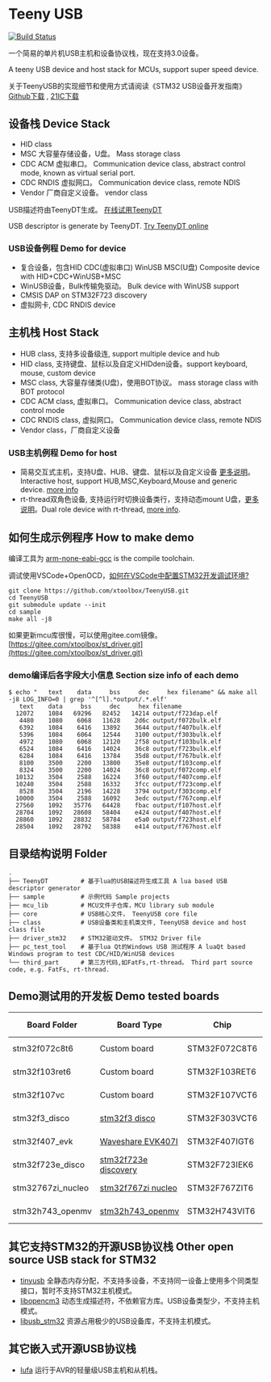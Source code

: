 Teeny USB 
==========
[![Build Status](https://travis-ci.org/xtoolbox/teenyusb.svg?branch=master)](https://travis-ci.org/xtoolbox/teenyusb)

一个简易的单片机USB主机和设备协议栈，现在支持3.0设备。

A teeny USB device and host stack for MCUs, support super speed device.

关于TeenyUSB的实现细节和使用方式请阅读《STM32 USB设备开发指南》 [Github下载](https://github.com/xtoolbox/TeenyUSB/releases/download/0.1/STM32_USB_desgin_guide.pdf) , [21IC下载](http://dl.21ic.com/download/stm32_usb-285543.html)

## 设备栈 Device Stack
- HID class
- MSC 大容量存储设备，U盘。 Mass storage class
- CDC ACM 虚拟串口。 Communication device class, abstract control mode, known as virtual serial port.
- CDC RNDIS 虚拟网口。 Communication device class, remote NDIS
- Vendor 厂商自定义设备。 vendor class

USB描述符由TeenyDT生成。 [在线试用TeenyDT](http://dt1.tusb.org)

USB descriptor is generate by TeenyDT. [Try TeenyDT online](http://dt.tusb.org)

### USB设备例程 Demo for device

- 复合设备，包含HID CDC(虚拟串口) WinUSB MSC(U盘) Composite device with HID+CDC+WinUSB+MSC
- WinUSB设备，Bulk传输免驱动。 Bulk device with WinUSB support
- CMSIS DAP on STM32F723 discovery
- 虚拟网卡, CDC RNDIS device

## 主机栈 Host Stack
- HUB class, 支持多设备级连, support multiple device and hub
- HID class, 支持键盘、鼠标以及自定义HIDden设备。support keyboard, mouse, custom device
- MSC class, 大容量存储类(U盘)，使用BOT协议。 mass storage class with BOT protocol
- CDC ACM class, 虚拟串口。 Communication device class, abstract control mode
- CDC RNDIS class,  虚拟网口。 Communication device class, remote NDIS
- Vendor class，厂商自定义设备

### USB主机例程 Demo for host

- 简易交互式主机，支持U盘、HUB、键盘、鼠标以及自定义设备 [更多说明][host_readme]。 Interactive host, support HUB,MSC,Keyboard,Mouse and generic device. [more info][host_readme]
- rt-thread双角色设备, 支持运行时切换设备类行，支持动态mount U盘，[更多说明][drd_readme]。Dual role device with rt-thread, [more info][drd_readme].

[host_readme]: https://github.com/xtoolbox/TeenyUSB/blob/master/demo/host/readme.md
[drd_readme]: https://github.com/xtoolbox/TeenyUSB/blob/master/demo/drd_rtt/readme.md

## 如何生成示例程序 How to make demo

编译工具为 [arm-none-eabi-gcc](https://developer.arm.com/tools-and-software/open-source-software/developer-tools/gnu-toolchain/gnu-rm/downloads) is the compile toolchain.

调试使用VSCode+OpenOCD，[如何在VSCode中配置STM32开发调试环境?](http://blog.xtoolbox.org/stm32_open_source_toolchain/)

``` batch
git clone https://github.com/xtoolbox/TeenyUSB.git
cd TeenyUSB
git submodule update --init
cd sample
make all -j8
```
如果更新mcu库很慢，可以使用gitee.com镜像。[https://gitee.com/xtoolbox/st_driver.git](https://gitee.com/xtoolbox/st_driver.git)

### demo编译后各字段大小信息 Section size info of each demo
```
$ echo "   text    data     bss     dec     hex filename" && make all -j8 LOG_INFO=0 | grep '^[^l].*output/.*.elf'
   text    data     bss     dec     hex filename
  12072    1084   69296   82452   14214 output/f723dap.elf
   4480    1080    6068   11628    2d6c output/f072bulk.elf
   6392    1084    6416   13892    3644 output/f407bulk.elf
   5396    1084    6064   12544    3100 output/f303bulk.elf
   4972    1080    6068   12120    2f58 output/f103bulk.elf
   6524    1084    6416   14024    36c8 output/f723bulk.elf
   6284    1084    6416   13784    35d8 output/f767bulk.elf
   8100    3500    2200   13800    35e8 output/f103comp.elf
   8324    3500    2200   14024    36c8 output/f072comp.elf
  10132    3504    2588   16224    3f60 output/f407comp.elf
  10240    3504    2588   16332    3fcc output/f723comp.elf
   8528    3504    2196   14228    3794 output/f303comp.elf
  10000    3504    2588   16092    3edc output/f767comp.elf
  27560    1092   35776   64428    fbac output/f107host.elf
  28704    1092   28608   58404    e424 output/f407host.elf
  28860    1092   28832   58784    e5a0 output/f723host.elf
  28504    1092   28792   58388    e414 output/f767host.elf
```

## 目录结构说明 Folder
```
.
├── TeenyDT         # 基于lua的USB描述符生成工具 A lua based USB descriptor generator 
├── sample          # 示例代码 Sample projects
├── mcu_lib         # MCU文件子仓库，MCU library sub module
├── core            # USB核心文件， TeenyUSB core file
├── class           # USB设备类和主机类文件, TeenyUSB device and host class file
├── driver_stm32    # STM32驱动文件。 STM32 Driver file
├── pc_test_tool    # 基于lua Qt的Windows USB 测试程序 A luaQt based Windows program to test CDC/HID/WinUSB devices
└── third_part      # 第三方代码,如FatFs,rt-thread。 Third part source code, e.g. FatFs, rt-thread.
```

## Demo测试用的开发板 Demo tested boards

| Board Folder     |      Board Type             |      Chip     |HSE Freq | USB Core            |
|------------------|-----------------------------|---------------|---------|---------------------|
| stm32f072c8t6    | Custom board                | STM32F072C8T6 | No HSE  | USB FS              |
| stm32f103ret6    | Custom board                | STM32F103RET6 | 8 MHz   | USB FS              |
| stm32f107vc      | Custom board                | STM32F107VCT6 | 25 MHz  | OTG_FS              |
| stm32f3_disco    | [stm32f3 disco][303]        | STM32F303VCT6 | 8 MHz   | USB FS              |
| stm32f407_evk    | [Waveshare EVK407I][407]    | STM32F407IGT6 | 8 MHz   | OTG_FS/OTG_HS_ULPI  |
| stm32f723e_disco | [stm32f723e discovery][723] | STM32F723IEK6 | 25 MHz  | OTG_FS/OTG_HS_Embed |
| stm32767zi_nucleo| [stm32f767zi nucleo][767]   | STM32F767ZIT6 | 8 MHz   | OTG_FS              |
| stm32h743_openmv | [stm32h743_openmv][h743]    | STM32H743VIT6 | 12 MHz  | OTG_FS              |


[767]: https://www.st.com/en/evaluation-tools/nucleo-f767zi.html
[723]: https://www.st.com/en/evaluation-tools/32f723ediscovery.html
[407]: http://www.waveshare.net/wiki/EVK407I
[303]: https://www.st.com/en/evaluation-tools/stm32f3discovery.html
[h743]: https://github.com/Kevincoooool/OpenMV_PCB

## 其它支持STM32的开源USB协议栈 Other open source USB stack for STM32
- [tinyusb](https://github.com/hathach/tinyusb.git)  全静态内存分配，不支持多设备，不支持同一设备上使用多个同类型接口，暂时不支持STM32主机模式。
- [libopencm3](https://github.com/libopencm3/libopencm3.git) 动态生成描述符，不依赖官方库。USB设备类型少，不支持主机模式。
- [libusb_stm32](https://github.com/dmitrystu/libusb_stm32.git) 资源占用极少的USB设备库，不支持主机模式。

## 其它嵌入式开源USB协议栈
- [lufa](https://github.com/abcminiuser/lufa) 运行于AVR的轻量级USB主机和从机栈。
